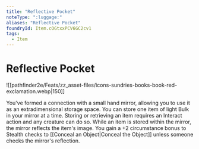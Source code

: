 ```yaml
---
title: "Reflective Pocket"
noteType: ":luggage:"
aliases: "Reflective Pocket"
foundryId: Item.cOGtxxPCV6GC2cv1
tags:
  - Item
---
```


# Reflective Pocket
![[pathfinder2e/Feats/zz_asset-files/icons-sundries-books-book-red-exclamation.webp|150]]

You've formed a connection with a small hand mirror, allowing you to use it as an extradimensional storage space. You can store one item of light Bulk in your mirror at a time. Storing or retrieving an item requires an Interact action and any creature can do so. While an item is stored within the mirror, the mirror reflects the item's image. You gain a +2 circumstance bonus to Stealth checks to [[Conceal an Object|Conceal the Object]] unless someone checks the mirror's reflection.
